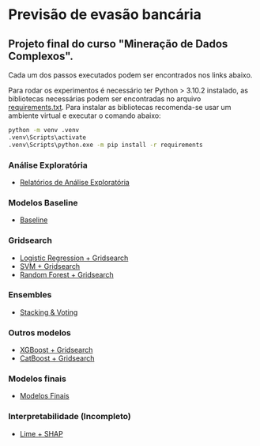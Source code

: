 # Previsão de evasão bancária
## Projeto final do curso "Mineração de Dados Complexos".

Cada um dos passos executados podem ser encontrados nos links abaixo.

Para rodar os experimentos é necessário ter Python > 3.10.2 instalado, as bibliotecas necessárias podem ser encontradas no arquivo [requirements.txt](./requirements.txt).
Para instalar as bibliotecas recomenda-se usar um ambiente virtual e executar o comando abaixo:

```bash
python -m venv .venv
.venv\Scripts\activate
.venv\Scripts\python.exe -m pip install -r requirements
```

### Análise Exploratória
- [Relatórios de Análise Exploratória](https://lfelicianolucas.github.io/binary_classification/)

### Modelos Baseline
- [Baseline](./2%20-%20Pré-processamento%20+%20Baselines.ipynb)

### Gridsearch
- [Logistic Regression + Gridsearch](./3.1%20-%20Gridsearch%20-%20Logistic%20Regression.ipynb)
- [SVM + Gridsearch](./3.2%20-%20Gridsearch%20-%20SVC.ipynb)
- [Random Forest + Gridsearch](./3.3%20-%20Gridsearch%20-%20Random%20Forest.ipynb)

### Ensembles
- [Stacking & Voting](./4%20-%20Ensembles.ipynb)

### Outros modelos
- [XGBoost + Gridsearch](./5.1%20-%20Outros%20modelos%20-%20XGBoost.ipynb)
- [CatBoost + Gridsearch](./5.2%20-%20Outros%20modelos%20-%20CatBoost.ipynb)

### Modelos finais
- [Modelos Finais](./6%20-%20Ensembles%20-%20todos%20os%20modelos.ipynb)

### Interpretabilidade (Incompleto)
- [Lime + SHAP](./7%20-%20Interpretabilidade.ipynb)
